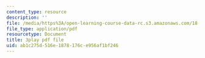 ```yaml
---
content_type: resource
description: ''
file: /media/https%3A/open-learning-course-data-rc.s3.amazonaws.com/18-06-linear-algebra-spring-2010/ab1c275d516e1878176ce956af1bf246_0h43aV4aH7I.pdf
file_type: application/pdf
resourcetype: Document
title: 3play pdf file
uid: ab1c275d-516e-1878-176c-e956af1bf246
---
```

